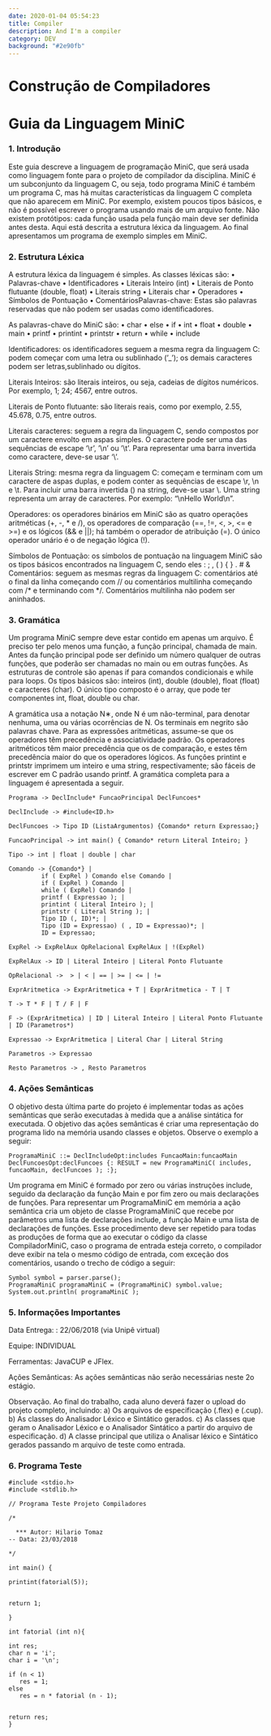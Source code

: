 ```yaml
---
date: 2020-01-04 05:54:23
title: Compiler
description: And I'm a compiler
category: DEV
background: "#2e90fb"
---
```


# Construção de Compiladores
# Guia da Linguagem MiniC

### 1. Introdução	
Este guia descreve a linguagem de programação MiniC, que será usada como linguagem
fonte para o projeto de compilador da disciplina. MiniC é um subconjunto da linguagem
C, ou seja, todo programa MiniC é também um programa C, mas há muitas características
da linguagem C completa que não aparecem em MiniC. Por exemplo, existem poucos tipos
básicos, e não é possível escrever o programa usando mais de um arquivo fonte. Não
existem protótipos: cada função usada pela função main deve ser definida antes desta.
Aqui está descrita a estrutura léxica da linguagem. Ao final apresentamos um programa de
exemplo simples em MiniC.

### 2. Estrutura Léxica
A estrutura léxica da linguagem é simples. As classes léxicas são:
	• Palavras-chave
	• Identificadores
	• Literais Inteiro (int)
	• Literais de Ponto flutuante (double, float)
	• Literais string
	• Literais char
	• Operadores
	• Símbolos de Pontuação
	• ComentáriosPalavras-chave: Estas são palavras reservadas que não podem ser usadas como identificadores. 

As palavras-chave do MiniC são:
	• char
	• else
	• if
	• int
	• float
	• double
	• main
	• printf
	• printint
	• printstr
	• return
	• while
	• include

Identificadores: os identificadores seguem a mesma regra da linguagem C: podem começar com uma letra ou sublinhado (’_’); os demais caracteres podem ser letras,sublinhado ou dígitos.

Literais Inteiros: são literais inteiros, ou seja, cadeias de dígitos numéricos. Por exemplo, 1; 24; 4567, entre outros.

Literais de Ponto flutuante: são literais reais, como por exemplo, 2.55, 45.678, 0.75, entre outros.

Literais caracteres: seguem a regra da linguagem C, sendo compostos por um caractere envolto em aspas simples. O caractere pode ser uma das sequências de escape ‘\r’, ’\n’ ou ’\t’. Para representar uma barra invertida como caractere, deve-se usar ‘\\’.

Literais String: mesma regra da linguagem C: começam e terminam com um caractere de aspas duplas, e podem conter as sequências de escape \r, \n e \t. Para incluir uma barra invertida (\) na string, deve-se usar \\. Uma string representa um array de caracteres. Por exemplo: “\nHello World\n”.


Operadores: os operadores binários em MiniC são as quatro operações aritméticas (+, -, * e /), os operadores de comparação (==, !=, <, >, <= e >=) e os lógicos (&& e ||); há também o operador de atribuição (=). O único operador unário é o de negação lógica (!).

Símbolos de Pontuação: os símbolos de pontuação na linguagem MiniC são os tipos básicos encontrados na linguagem C, sendo eles : ; , ( ) { } . # & Comentários: seguem as mesmas regras da linguagem C: comentários até o final da linha começando com // ou comentários multilinha começando com /* e terminando com */. Comentários multilinha não podem ser aninhados.

### 3. Gramática
	
Um programa MiniC sempre deve estar contido em apenas um arquivo. É preciso ter pelo menos uma função, a função principal, chamada de main. Antes da função principal pode ser definido um número qualquer de outras funções, que poderão ser chamadas no main ou em outras funções. As estruturas de controle são apenas if para comandos condicionais e while para loops. Os tipos básicos são: inteiros (int), double (double), float (float) e caracteres (char). O único tipo composto é o array, que pode ter componentes int, float, double ou char. 

A gramática usa a notação N∗, onde N é um não-terminal, para denotar nenhuma, uma ou várias ocorrências de N. Os terminais em negrito são palavras chave. Para as expressões aritméticas, assume-se que os operadores têm precedência e associatividade padrão. Os operadores aritméticos têm maior precedência que os de comparação, e estes têm precedência maior do que os operadores lógicos. As funções printint e printstr imprimem um inteiro e uma string, respectivamente; são fáceis de escrever em C padrão usando printf. A gramática completa para a linguagem é apresentada a seguir.

	Programa -> DeclInclude* FuncaoPrincipal DeclFuncoes*

	DeclInclude -> #include<ID.h>

	DeclFuncoes -> Tipo ID (ListaArgumentos) {Comando* return Expressao;}
	
	FuncaoPrincipal -> int main() { Comando* return Literal Inteiro; }

	Tipo -> int | float | double | char

	Comando -> {Comando*} |
			 if ( ExpRel ) Comando else Comando |
			 if ( ExpRel ) Comando |
			 while ( ExpRel) Comando |
			 printf ( Expressao ); |
 			 printint ( Literal Inteiro ); |
			 printstr ( Literal String ); |
			 Tipo ID (, ID)*; |
			 Tipo (ID = Expressao) ( , ID = Expressao)*; |
			 ID = Expressao;

	ExpRel -> ExpRelAux OpRelacional ExpRelAux | !(ExpRel)

	ExpRelAux -> ID | Literal Inteiro | Literal Ponto Flutuante

	OpRelacional ->  > | < | == | >= | <= | !=

	ExprAritmetica -> ExprAritmetica + T | ExprAritmetica - T | T

	T -> T * F | T / F | F

	F -> (ExprAritmetica) | ID | Literal Inteiro | Literal Ponto Flutuante | ID (Parametros*)

	Expressao -> ExprAritmetica | Literal Char | Literal String

	Parametros -> Expressao

	Resto Parametros -> , Resto Parametros 
  
### 4. Ações Semânticas

  O objetivo desta última parte do projeto é implementar todas as ações semânticas que serão
executadas à medida que a análise sintática for executada. O objetivo das ações semânticas
é criar uma representação do programa lido na memória usando classes e objetos. Observe
o exemplo a seguir: 
    
    ProgramaMiniC ::= DeclIncludeOpt:includes FuncaoMain:funcaoMain
    DeclFuncoesOpt:declFuncoes {: RESULT = new ProgramaMiniC( includes, 
    funcaoMain, declFuncoes ); :};
    
  Um programa em MiniC é formado por zero ou várias instruções include, seguido
da declaração da função Main e por fim zero ou mais declarações de funções. Para
representar um ProgramaMiniC em memória a ação semântica cria um objeto de classe
ProgramaMiniC que recebe por parâmetros uma lista de declarações include, a função
  Main e uma lista de declarações de funções.
Esse procedimento deve ser repetido para todas as produções de forma que ao
executar o código da classe CompiladorMiniC, caso o programa de entrada esteja correto,
o compilador deve exibir na tela o mesmo código de entrada, com exceção dos comentários,
usando o trecho de código a seguir:

    Symbol symbol = parser.parse();
    ProgramaMiniC programaMiniC = (ProgramaMiniC) symbol.value;
    System.out.println( programaMiniC );


### 5. Informações Importantes
	
Data Entrega: : 22/06/2018 (via Unipê virtual)
	
Equipe: INDIVIDUAL
	
Ferramentas: JavaCUP e JFlex.
	
Ações Semânticas: As ações semânticas não serão necessárias neste 2o estágio.
	
Observação. Ao final do trabalho, cada aluno deverá fazer o upload do projeto completo, incluindo:
	a) Os arquivos de especificação (.flex) e (.cup).
	b) As classes do Analisador Léxico e Sintático gerados.
	c) As classes que geram o Analisador Léxico e o Analisador Sintático a partir do arquivo de especificação.
	d) A classe principal que utiliza o Analisar léxico e Sintático gerados passando m arquivo de teste como entrada.

### 6. Programa Teste

	#include <stdio.h>
	#include <stdlib.h>

	// Programa Teste Projeto Compiladores

	/*

	  *** Autor: Hilario Tomaz
  	-- Data: 23/03/2018
   
	*/

	int main() {
 
  	printint(fatorial(5));
  

	return 1;
  
	}

	int fatorial (int n){

	int res;
	char n = 'i';
	char i = '\n';

	if (n < 1)
	   res = 1;
	else
	   res = n * fatorial (n - 1);


	return res;
	}
